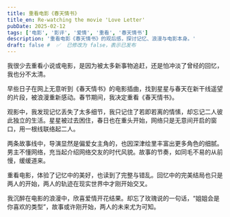 ```yaml
---
title: 重看电影《春天情书》
title_en: Re-watching the movie 'Love Letter'
pubDate: 2025-02-12
tags: ['电影', '影评', '爱情', '重看', '春天情书']
description: '重看电影《春天情书》的观后感，探讨记忆、浪漫与电影本身。' 
draft: false #  ✅  已修改为 false，表示已发布
---
```




我很少去重看小说或电影，是因为被太多新事物追赶，还是怕冲淡了曾经的回忆，我也分不太清。

早些日子在网上无意听到《春天情书》的电影插曲，找到星星与春天在新干线遥望的片段，被浪漫重新感动。春节期间，我决定重看《春天情书》。

观影中，我发现记忆丢失了太多细节，我只记住了若即若离的情愫，却忘记二人彼此独立的生活。星星被过去困住，春日也在重头开始，网络只是无意间开启的窗口，用一根线联络起二人。

两条故事线中，导演显然是偏爱女主角的，也因深津绘里丰富出更多角色的细腻。男主不懂网络，充当起介绍网络交友的时代风貌。故事的节奏，如同毛不易的从前慢，缓缓道来。

重看电影，体验了记忆中的美好，也读到了完整与错乱。回忆中的完美结局也只是两人的开始，两人的轨迹在现实世界中才刚开始交叉。

我沉醉在电影的浪漫中，欣喜爱情开花结果。却忘了玫瑰说的一句话，“姐姐会是你喜欢的类型”，故事或许刚开始，两人的未来尤为可知。
